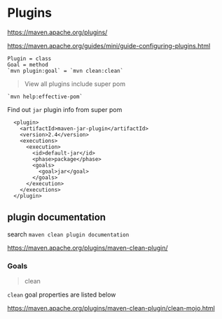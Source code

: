 # Plugins

https://maven.apache.org/plugins/

https://maven.apache.org/guides/mini/guide-configuring-plugins.html

```
Plugin = class
Goal = method
`mvn plugin:goal` = `mvn clean:clean`
```

> View all plugins include super pom

```
`mvn help:effective-pom` 
```

Find out `jar` plugin info from super pom

```
  <plugin>
    <artifactId>maven-jar-plugin</artifactId>
    <version>2.4</version>
    <executions>
      <execution>
        <id>default-jar</id>
        <phase>package</phase>
        <goals>
          <goal>jar</goal>
        </goals>
      </execution>
    </executions>
  </plugin>
```

## plugin documentation

search `maven clean plugin documentation`

https://maven.apache.org/plugins/maven-clean-plugin/

### Goals

> clean

`clean` goal properties are listed below

https://maven.apache.org/plugins/maven-clean-plugin/clean-mojo.html
